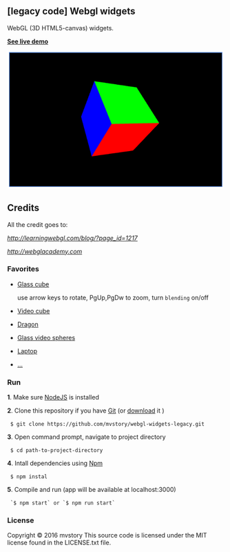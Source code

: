 ## [legacy code] Webgl widgets

WebGL (3D HTML5-canvas) widgets.

[**See live demo**]( https://mvstory.github.io/webgl-widgets-legacy/)

![Alt text](/snapshot.png?raw=true "snapshot.png")

## Credits

All the credit goes to:

*http://learningwebgl.com/blog/?page_id=1217*

*http://webglacademy.com*


### Favorites
 * [Glass cube](https://mvstory.github.io/webgl-widgets-legacy/examples/cube_basic_keyboard/)

    use arrow keys to rotate, PgUp,PgDw to zoom, turn `blending` on/off
 * [Video cube](https://mvstory.github.io/webgl-widgets-legacy/examples/cube_basic_videoTexture/)
 * [Dragon](https://mvstory.github.io/webgl-widgets-legacy/examples/dragon_wireframeC/)
 * [Glass video spheres](https://mvstory.github.io/webgl-widgets-legacy/examples/glass_spheres/)
 * [Laptop](https://mvstory.github.io/webgl-widgets-legacy/examples/laptop/)
 * [...]( https://mvstory.github.io/webgl-widgets-legacy/)


### Run

**1**. Make sure [NodeJS](https://nodejs.org/) is installed


**2**. Clone this repository if you have [Git](https://git-scm.com/) (or [download](https://github.com/mvstory/webgl-widgets-legacy/archive/master.zip) it )
```shell
 $ git clone https://github.com/mvstory/webgl-widgets-legacy.git
```
**3**. Open command prompt, navigate to project directory
```shell
 $ cd path-to-project-directory
```
**4**. Intall dependencies using [Npm](https://docs.npmjs.com/getting-started/what-is-npm)
```shell
 $ npm instal
```
**5**. Compile and run (app will be available at localhost:3000)
```shell
 `$ npm start` or `$ npm run start`
```

### License

Copyright © 2016 mvstory This source code is licensed under the MIT license found in the LICENSE.txt file.
